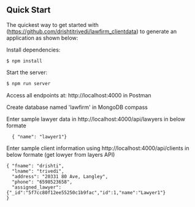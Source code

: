 ## Quick Start

  The quickest way to get started with (https://github.com/drishtitrivedi/lawfirm_clientdata) to generate an application as shown below:
  
  Install dependencies:

```
$ npm install
```

  Start the server:

```bash
$ npm run server
```

  Access all endpoints at: http://localhost:4000 in Postman
  
  Create database named 'lawfirm' in MongoDB compass
  
  Enter sample lawyer data in http://localhost:4000/api/lawyers in below formate
  
```
  { "name": "lawyer1"}
```

  Enter sample client information using http://localhost:4000/api/clients in below formate (get lowyer from layers API)
  
 ```
 { "fname": "drishti", 
   "lname": "trivedi",
   "address": "20331 80 Ave, Langley",
   "phone": "6598523658",
   "assigned_lawyer": {"_id":"5f7cc80f12ee55250c1b9fac","id":1,"name":"Lawyer1"}
}
```
